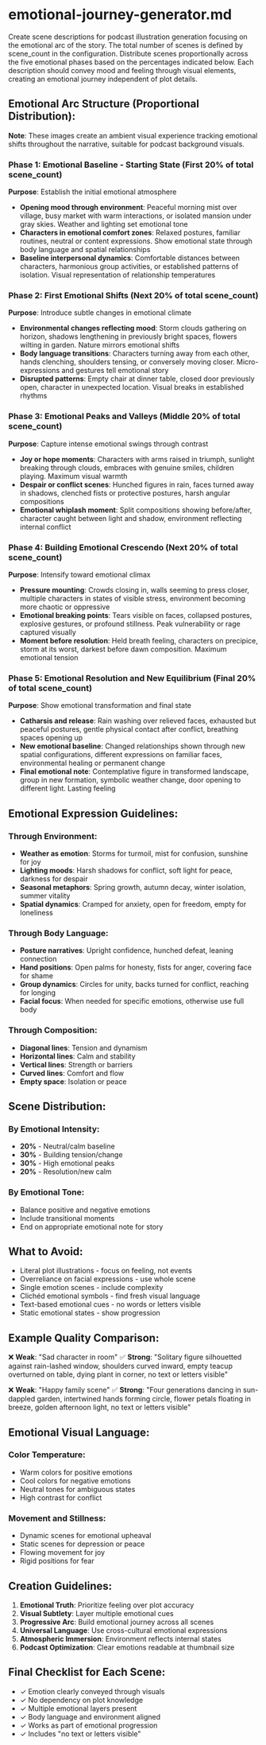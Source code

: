 # emotional-journey-generator.md

Create scene descriptions for podcast illustration generation focusing on the emotional arc of the story. The total number of scenes is defined by scene_count in the configuration. Distribute scenes proportionally across the five emotional phases based on the percentages indicated below. Each description should convey mood and feeling through visual elements, creating an emotional journey independent of plot details.

## Emotional Arc Structure (Proportional Distribution):

**Note**: These images create an ambient visual experience tracking emotional shifts throughout the narrative, suitable for podcast background visuals.

### Phase 1: Emotional Baseline - Starting State (First 20% of total scene_count)
**Purpose**: Establish the initial emotional atmosphere
- **Opening mood through environment**: Peaceful morning mist over village, busy market with warm interactions, or isolated mansion under gray skies. Weather and lighting set emotional tone
- **Characters in emotional comfort zones**: Relaxed postures, familiar routines, neutral or content expressions. Show emotional state through body language and spatial relationships
- **Baseline interpersonal dynamics**: Comfortable distances between characters, harmonious group activities, or established patterns of isolation. Visual representation of relationship temperatures

### Phase 2: First Emotional Shifts (Next 20% of total scene_count)
**Purpose**: Introduce subtle changes in emotional climate
- **Environmental changes reflecting mood**: Storm clouds gathering on horizon, shadows lengthening in previously bright spaces, flowers wilting in garden. Nature mirrors emotional shifts
- **Body language transitions**: Characters turning away from each other, hands clenching, shoulders tensing, or conversely moving closer. Micro-expressions and gestures tell emotional story
- **Disrupted patterns**: Empty chair at dinner table, closed door previously open, character in unexpected location. Visual breaks in established rhythms

### Phase 3: Emotional Peaks and Valleys (Middle 20% of total scene_count)
**Purpose**: Capture intense emotional swings through contrast
- **Joy or hope moments**: Characters with arms raised in triumph, sunlight breaking through clouds, embraces with genuine smiles, children playing. Maximum visual warmth
- **Despair or conflict scenes**: Hunched figures in rain, faces turned away in shadows, clenched fists or protective postures, harsh angular compositions
- **Emotional whiplash moment**: Split compositions showing before/after, character caught between light and shadow, environment reflecting internal conflict

### Phase 4: Building Emotional Crescendo (Next 20% of total scene_count)
**Purpose**: Intensify toward emotional climax
- **Pressure mounting**: Crowds closing in, walls seeming to press closer, multiple characters in states of visible stress, environment becoming more chaotic or oppressive
- **Emotional breaking points**: Tears visible on faces, collapsed postures, explosive gestures, or profound stillness. Peak vulnerability or rage captured visually
- **Moment before resolution**: Held breath feeling, characters on precipice, storm at its worst, darkest before dawn composition. Maximum emotional tension

### Phase 5: Emotional Resolution and New Equilibrium (Final 20% of total scene_count)
**Purpose**: Show emotional transformation and final state
- **Catharsis and release**: Rain washing over relieved faces, exhausted but peaceful postures, gentle physical contact after conflict, breathing spaces opening up
- **New emotional baseline**: Changed relationships shown through new spatial configurations, different expressions on familiar faces, environmental healing or permanent change
- **Final emotional note**: Contemplative figure in transformed landscape, group in new formation, symbolic weather change, door opening to different light. Lasting feeling

## Emotional Expression Guidelines:

### Through Environment:
- **Weather as emotion**: Storms for turmoil, mist for confusion, sunshine for joy
- **Lighting moods**: Harsh shadows for conflict, soft light for peace, darkness for despair
- **Seasonal metaphors**: Spring growth, autumn decay, winter isolation, summer vitality
- **Spatial dynamics**: Cramped for anxiety, open for freedom, empty for loneliness

### Through Body Language:
- **Posture narratives**: Upright confidence, hunched defeat, leaning connection
- **Hand positions**: Open palms for honesty, fists for anger, covering face for shame
- **Group dynamics**: Circles for unity, backs turned for conflict, reaching for longing
- **Facial focus**: When needed for specific emotions, otherwise use full body

### Through Composition:
- **Diagonal lines**: Tension and dynamism
- **Horizontal lines**: Calm and stability
- **Vertical lines**: Strength or barriers
- **Curved lines**: Comfort and flow
- **Empty space**: Isolation or peace

## Scene Distribution:

### By Emotional Intensity:
- **20%** - Neutral/calm baseline
- **30%** - Building tension/change
- **30%** - High emotional peaks
- **20%** - Resolution/new calm

### By Emotional Tone:
- Balance positive and negative emotions
- Include transitional moments
- End on appropriate emotional note for story

## What to Avoid:

- Literal plot illustrations - focus on feeling, not events
- Overreliance on facial expressions - use whole scene
- Single emotion scenes - include complexity
- Clichéd emotional symbols - find fresh visual language
- Text-based emotional cues - no words or letters visible
- Static emotional states - show progression

## Example Quality Comparison:

❌ **Weak**: "Sad character in room"
✅ **Strong**: "Solitary figure silhouetted against rain-lashed window, shoulders curved inward, empty teacup overturned on table, dying plant in corner, no text or letters visible"

❌ **Weak**: "Happy family scene"
✅ **Strong**: "Four generations dancing in sun-dappled garden, intertwined hands forming circle, flower petals floating in breeze, golden afternoon light, no text or letters visible"

## Emotional Visual Language:

### Color Temperature:
- Warm colors for positive emotions
- Cool colors for negative emotions
- Neutral tones for ambiguous states
- High contrast for conflict

### Movement and Stillness:
- Dynamic scenes for emotional upheaval
- Static scenes for depression or peace
- Flowing movement for joy
- Rigid positions for fear

## Creation Guidelines:

1. **Emotional Truth**: Prioritize feeling over plot accuracy
2. **Visual Subtlety**: Layer multiple emotional cues
3. **Progressive Arc**: Build emotional journey across all scenes
4. **Universal Language**: Use cross-cultural emotional expressions
5. **Atmospheric Immersion**: Environment reflects internal states
6. **Podcast Optimization**: Clear emotions readable at thumbnail size

## Final Checklist for Each Scene:

- ✓ Emotion clearly conveyed through visuals
- ✓ No dependency on plot knowledge
- ✓ Multiple emotional layers present
- ✓ Body language and environment aligned
- ✓ Works as part of emotional progression
- ✓ Includes "no text or letters visible"